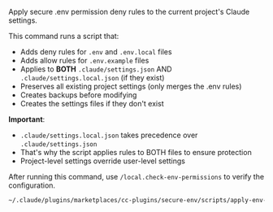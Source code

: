 Apply secure .env permission deny rules to the current project's Claude settings.

This command runs a script that:
- Adds deny rules for `.env` and `.env.local` files
- Adds allow rules for `.env.example` files
- Applies to **BOTH** `.claude/settings.json` AND `.claude/settings.local.json` (if they exist)
- Preserves all existing project settings (only merges the .env rules)
- Creates backups before modifying
- Creates the settings files if they don't exist

**Important**:
- `.claude/settings.local.json` takes precedence over `.claude/settings.json`
- That's why the script applies rules to BOTH files to ensure protection
- Project-level settings override user-level settings

After running this command, use `/local.check-env-permissions` to verify the configuration.

```bash
~/.claude/plugins/marketplaces/cc-plugins/secure-env/scripts/apply-env-security.sh
```
